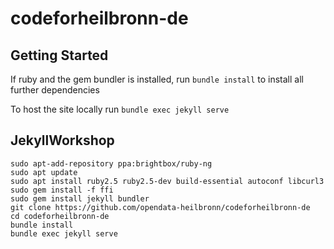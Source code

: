 # codeforheilbronn-de
## Getting Started
If ruby and the gem bundler is installed, run `bundle install` to install all further dependencies

To host the site locally run `bundle exec jekyll serve`

## JekyllWorkshop

    sudo apt-add-repository ppa:brightbox/ruby-ng
    sudo apt update
    sudo apt install ruby2.5 ruby2.5-dev build-essential autoconf libcurl3
    sudo gem install -f ffi
    sudo gem install jekyll bundler
    git clone https://github.com/opendata-heilbronn/codeforheilbronn-de
    cd codeforheilbronn-de
    bundle install
    bundle exec jekyll serve
